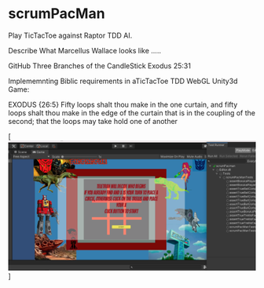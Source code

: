 # scrumPacMan

Play TicTacToe against Raptor TDD AI.

Describe What Marcellus Wallace looks like .....

GitHub Three Branches of the CandleStick Exodus 25:31 

Implememnting Biblic requirements in aTicTacToe TDD  WebGL Unity3d Game:

EXODUS {26:5} Fifty
loops shalt thou make in the one curtain, and fifty loops
shalt thou make in the edge of the curtain that is in the
coupling of the second; that the loops may take hold one of
another


[![herbie nichols the third world.... ](https://raw.githubusercontent.com/rgarro/scrumPacMan/main/preview.png)]
